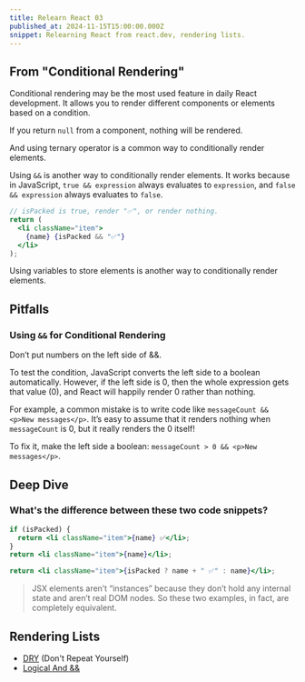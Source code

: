 ```yaml
---
title: Relearn React 03
published_at: 2024-11-15T15:00:00.000Z
snippet: Relearning React from react.dev, rendering lists.
---
```


## From "Conditional Rendering"

Conditional rendering may be the most used feature in daily React development. It allows you to render different components or elements based on a condition.

If you return `null` from a component, nothing will be rendered.

And using ternary operator is a common way to conditionally render elements.

Using `&&` is another way to conditionally render elements. It works because in JavaScript, `true && expression` always evaluates to `expression`, and `false && expression` always evaluates to `false`.

```jsx
// isPacked is true, render "✅", or render nothing.
return (
  <li className="item">
    {name} {isPacked && "✅"}
  </li>
);
```

Using variables to store elements is another way to conditionally render elements.

## Pitfalls

### Using `&&` for Conditional Rendering

Don’t put numbers on the left side of &&.

To test the condition, JavaScript converts the left side to a boolean automatically. However, if the left side is 0, then the whole expression gets that value (0), and React will happily render 0 rather than nothing.

For example, a common mistake is to write code like `messageCount && <p>New messages</p>`. It’s easy to assume that it renders nothing when `messageCount` is 0, but it really renders the 0 itself!

To fix it, make the left side a boolean: `messageCount > 0 && <p>New messages</p>`.

## Deep Dive

### What's the difference between these two code snippets?

```jsx
if (isPacked) {
  return <li className="item">{name} ✅</li>;
}
return <li className="item">{name}</li>;
```

```jsx
return <li className="item">{isPacked ? name + " ✅" : name}</li>;
```

> JSX elements aren’t “instances” because they don’t hold any internal state and aren’t real DOM nodes. So these two examples, in fact, are completely equivalent.

## Rendering Lists

- [DRY](https://en.wikipedia.org/wiki/Don%27t_repeat_yourself) (Don't Repeat Yourself)
- [Logical And &&](https://developer.mozilla.org/en-US/docs/Web/JavaScript/Reference/Operators/Logical_AND)
